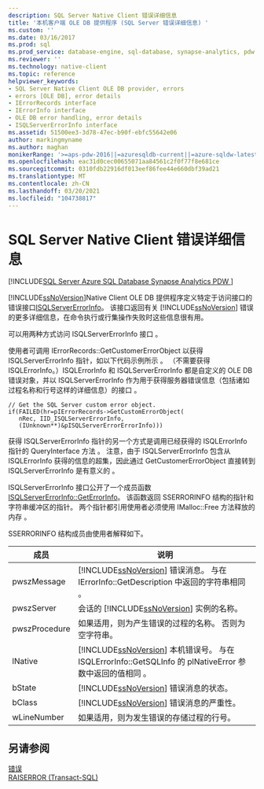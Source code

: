 ```yaml
---
description: SQL Server Native Client 错误详细信息
title: '本机客户端 OLE DB 提供程序 (SQL Server 错误详细信息) '
ms.custom: ''
ms.date: 03/16/2017
ms.prod: sql
ms.prod_service: database-engine, sql-database, synapse-analytics, pdw
ms.reviewer: ''
ms.technology: native-client
ms.topic: reference
helpviewer_keywords:
- SQL Server Native Client OLE DB provider, errors
- errors [OLE DB], error details
- IErrorRecords interface
- IErrorInfo interface
- OLE DB error handling, error details
- ISQLServerErrorInfo interface
ms.assetid: 51500ee3-3d78-47ec-b90f-ebfc55642e06
author: markingmyname
ms.author: maghan
monikerRange: '>=aps-pdw-2016||=azuresqldb-current||=azure-sqldw-latest||>=sql-server-2016||>=sql-server-linux-2017||=azuresqldb-mi-current'
ms.openlocfilehash: eac31d0cec00655071aa84561c2f0f77f8e681ce
ms.sourcegitcommit: 0310fdb22916df013eef86fee44e660dbf39ad21
ms.translationtype: MT
ms.contentlocale: zh-CN
ms.lasthandoff: 03/20/2021
ms.locfileid: "104738817"
---
```

# <a name="sql-server-native-client-error-detail"></a>SQL Server Native Client 错误详细信息
[!INCLUDE[SQL Server Azure SQL Database Synapse Analytics PDW ](../../includes/applies-to-version/sql-asdb-asdbmi-asa-pdw.md)]

  [!INCLUDE[ssNoVersion](../../includes/ssnoversion-md.md)]Native Client OLE DB 提供程序定义特定于访问接口的错误接口[ISQLServerErrorInfo](../native-client-ole-db-interfaces/isqlservererrorinfo-geterrorinfo-ole-db.md)。 该接口返回有关 [!INCLUDE[ssNoVersion](../../includes/ssnoversion-md.md)] 错误的更多详细信息，在命令执行或行集操作失败时这些信息很有用。  
  
 可以用两种方式访问 ISQLServerErrorInfo 接口  。  
  
 使用者可调用 IErrorRecords::GetCustomerErrorObject 以获得 ISQLServerErrorInfo 指针，如以下代码示例所示   。 （不需要获得 ISQLErrorInfo。）ISQLErrorInfo 和 ISQLServerErrorInfo 都是自定义的 OLE DB 错误对象，并以 ISQLServerErrorInfo 作为用于获得服务器错误信息（包括诸如过程名称和行号这样的详细信息）的接口     。  
  
```  
// Get the SQL Server custom error object.  
if(FAILED(hr=pIErrorRecords->GetCustomErrorObject(  
   nRec, IID_ISQLServerErrorInfo,  
   (IUnknown**)&pISQLServerErrorErrorInfo)))  
```  
  
 获得 ISQLServerErrorInfo 指针的另一个方式是调用已经获得的 ISQLErrorInfo 指针的 QueryInterface 方法    。 注意，由于 ISQLServerErrorInfo 包含从 ISQLErrorInfo 获得的信息的超集，因此通过 GetCustomerErrorObject 直接转到 ISQLServerErrorInfo 是有意义的     。  
  
 ISQLServerErrorInfo 接口公开了一个成员函数 [ISQLServerErrorInfo::GetErrorInfo](../../relational-databases/native-client-ole-db-interfaces/isqlservererrorinfo-geterrorinfo-ole-db.md)。 该函数返回 SSERRORINFO 结构的指针和字符串缓冲区的指针。 两个指针都引用使用者必须使用 IMalloc::Free 方法释放的内存  。  
  
 SSERRORINFO 结构成员由使用者解释如下。  
  
|成员|说明|  
|------------|-----------------|  
|pwszMessage |[!INCLUDE[ssNoVersion](../../includes/ssnoversion-md.md)] 错误消息。 与在 IErrorInfo::GetDescription 中返回的字符串相同  。|  
|pwszServer |会话的 [!INCLUDE[ssNoVersion](../../includes/ssnoversion-md.md)] 实例的名称。|  
|pwszProcedure |如果适用，则为产生错误的过程的名称。 否则为空字符串。|  
|lNative |[!INCLUDE[ssNoVersion](../../includes/ssnoversion-md.md)] 本机错误号。 与在 ISQLErrorInfo::GetSQLInfo 的 plNativeError 参数中返回的值相同   。|  
|bState |[!INCLUDE[ssNoVersion](../../includes/ssnoversion-md.md)] 错误消息的状态。|  
|bClass |[!INCLUDE[ssNoVersion](../../includes/ssnoversion-md.md)] 错误消息的严重性。|  
|wLineNumber |如果适用，则为发生错误的存储过程的行号。|  
  
## <a name="see-also"></a>另请参阅  
 [错误](../../relational-databases/native-client-ole-db-errors/errors.md)   
 [RAISERROR (Transact-SQL)](../../t-sql/language-elements/raiserror-transact-sql.md)  
  
